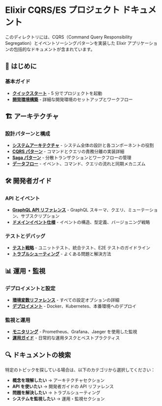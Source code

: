 # Elixir CQRS/ES プロジェクト ドキュメント

このディレクトリには、CQRS（Command Query Responsibility Segregation）とイベントソーシングパターンを実装した Elixir アプリケーションの包括的なドキュメントが含まれています。

## 🚀 はじめに

### 基本ガイド

- [**クイックスタート**](QUICK_START.md) - 5 分でプロジェクトを起動
- [**開発環境構築**](DEVELOPMENT.md) - 詳細な開発環境のセットアップとワークフロー

## 🏗 アーキテクチャ

### 設計パターンと構成

- [**システムアーキテクチャ**](ARCHITECTURE.md) - システム全体の設計と各コンポーネントの役割
- [**CQRS パターン**](CQRS.md) - コマンドとクエリの責務分離の実装詳細
- [**Saga パターン**](SAGA.md) - 分散トランザクションとワークフローの管理
- [**データフロー**](DATA_FLOW.md) - イベント、コマンド、クエリの流れと同期メカニズム

## 🛠 開発者ガイド

### API とイベント

- [**GraphQL API リファレンス**](API_GRAPHQL.md) - GraphQL スキーマ、クエリ、ミューテーション、サブスクリプション
- [**ドメインイベント仕様**](EVENTS.md) - イベントの構造、型定義、バージョニング戦略

### テストとデバッグ

- [**テスト戦略**](TESTING.md) - ユニットテスト、統合テスト、E2E テストのガイドライン
- [**トラブルシューティング**](TROUBLESHOOTING.md) - よくある問題と解決方法

## 📊 運用・監視

### デプロイメントと設定

- [**環境変数リファレンス**](ENVIRONMENT_VARIABLES.md) - すべての設定オプションの詳細
- [**デプロイメント**](DEPLOYMENT.md) - Docker、Kubernetes、本番環境へのデプロイ

### 監視と運用

- [**モニタリング**](MONITORING.md) - Prometheus、Grafana、Jaeger を使用した監視
- [**運用ガイド**](OPERATIONS.md) - 日常的な運用タスクとベストプラクティス


## 🔍 ドキュメントの検索

特定のトピックを探している場合は、以下のカテゴリから選択してください：

- **概念を理解したい** → アーキテクチャセクション
- **API を使いたい** → 開発者ガイドの API リファレンス
- **問題を解決したい** → トラブルシューティング
- **システムを監視したい** → 運用・監視セクション
